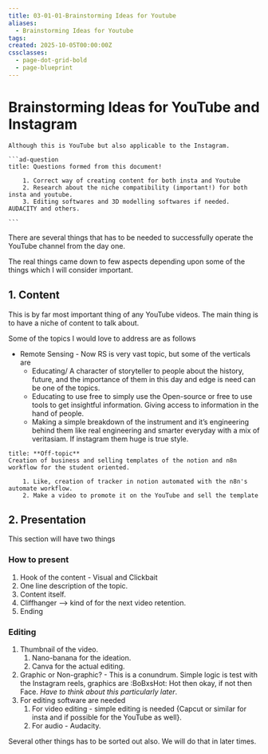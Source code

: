 ```yaml
---
title: 03-01-01-Brainstorming Ideas for Youtube
aliases:
  - Brainstorming Ideas for Youtube
tags:
created: 2025-10-05T00:00:00Z
cssclasses:
  - page-dot-grid-bold
  - page-blueprint
---
```


# Brainstorming Ideas for YouTube and Instagram 

````ad-info
Although this is YouTube but also applicable to the Instagram.

```ad-question
title: Questions formed from this document!

	1. Correct way of creating content for both insta and Youtube
	2. Research about the niche compatibility (important!) for both insta and youtube.
	3. Editing softwares and 3D modelling softwares if needed. AUDACITY and others.

```

````

There are several things that has to be needed to successfully operate the YouTube channel from the day one.

The real things came down to few aspects depending upon some of the things which I will consider important.

## 1. Content
This is by far most important thing of any YouTube videos. The main thing is to have a niche of content to talk about.

Some of the topics I would love to address are as follows

- Remote Sensing - Now RS is very vast topic, but some of the verticals are 
	- Educating/ A character of storyteller to people about the history, future, and the importance of them in this day and edge is need can be one of the topics.
	- Educating to use free to simply use the Open-source or free to use tools to get insightful information. Giving access to information in the hand of people.
	- Making a simple breakdown of the instrument and it’s engineering behind them like real engineering and smarter everyday with a mix of veritasiam. If instagram them huge is true style.
```ad-note
title: **Off-topic**
Creation of business and selling templates of the notion and n8n workflow for the student oriented.

	1. Like, creation of tracker in notion automated with the n8n's automate workflow.
	2. Make a video to promote it on the YouTube and sell the template
```

## 2. Presentation
This section will have two things 

### How to present 
1. Hook of the content - Visual and Clickbait
2. One line description of the topic.
3. Content itself.
4. Cliffhanger —-> kind of for the next video retention.
5. Ending

### Editing
1. Thumbnail of the video.
	1. Nano-banana for the ideation.
	2. Canva for the actual editing.
2. Graphic or Non-graphic? - This is a conundrum. Simple logic is test with the Instagram reels, graphics are :BoBxsHot: Hot then okay, if not then Face. _Have to think about this particularly later_.
3. For editing software are needed
	1. For video editing - simple editing is needed {Capcut or similar for insta and if possible for the YouTube as well}.
	2. For audio - Audacity.


Several other things has to be sorted out also. We will do that in later times. 